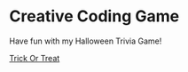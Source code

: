 # Creative Coding Game

Have fun with my Halloween Trivia Game!

[Trick Or Treat](https://cbynum3.github.io/Bynum_Candis_ART2210/Bynum_Candis_ART2210_TrickorTreat_Fall2019/index.html)